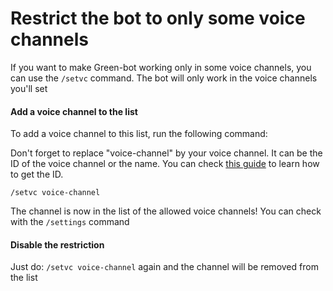 # Restrict the bot to only some voice channels

If you want to make Green-bot working only in some voice channels, you can use the `/setvc` command. The bot will only work in the voice channels you'll set

#### Add a voice channel to the list

To add a voice channel to this list, run the following command:

Don't forget to replace "voice-channel" by your voice channel. It can be the ID of the voice channel or the name. You can check [this guide](https://www.remote.tools/remote-work/how-to-find-discord-id) to learn how to get the ID.

`/setvc voice-channel`

The channel is now in the list of the allowed voice channels! You can check with the `/settings` command

#### Disable the restriction

Just do: `/setvc voice-channel` again and the channel will be removed from the list

